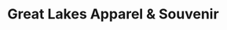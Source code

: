 ---
title: "Great Lakes Apparel & Souvenir"
url: /mackinaw-city/great-lakes-apparel-and-souvenir/
shop: clothes
---